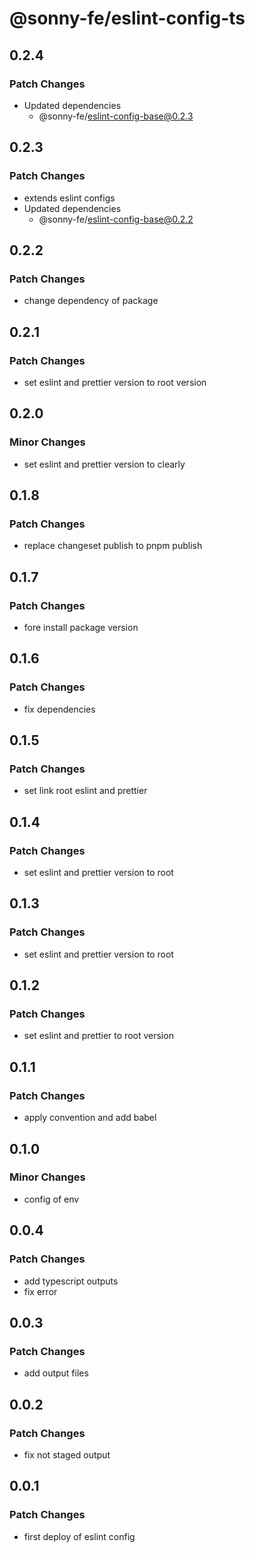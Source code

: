 # @sonny-fe/eslint-config-ts

## 0.2.4

### Patch Changes

- Updated dependencies
  - @sonny-fe/eslint-config-base@0.2.3

## 0.2.3

### Patch Changes

- extends eslint configs
- Updated dependencies
  - @sonny-fe/eslint-config-base@0.2.2

## 0.2.2

### Patch Changes

- change dependency of package

## 0.2.1

### Patch Changes

- set eslint and prettier version to root version

## 0.2.0

### Minor Changes

- set eslint and prettier version to clearly

## 0.1.8

### Patch Changes

- replace changeset publish to pnpm publish

## 0.1.7

### Patch Changes

- fore install package version

## 0.1.6

### Patch Changes

- fix dependencies

## 0.1.5

### Patch Changes

- set link root eslint and prettier

## 0.1.4

### Patch Changes

- set eslint and prettier version to root

## 0.1.3

### Patch Changes

- set eslint and prettier version to root

## 0.1.2

### Patch Changes

- set eslint and prettier to root version

## 0.1.1

### Patch Changes

- apply convention and add babel

## 0.1.0

### Minor Changes

- config of env

## 0.0.4

### Patch Changes

- add typescript outputs
- fix error

## 0.0.3

### Patch Changes

- add output files

## 0.0.2

### Patch Changes

- fix not staged output

## 0.0.1

### Patch Changes

- first deploy of eslint config
